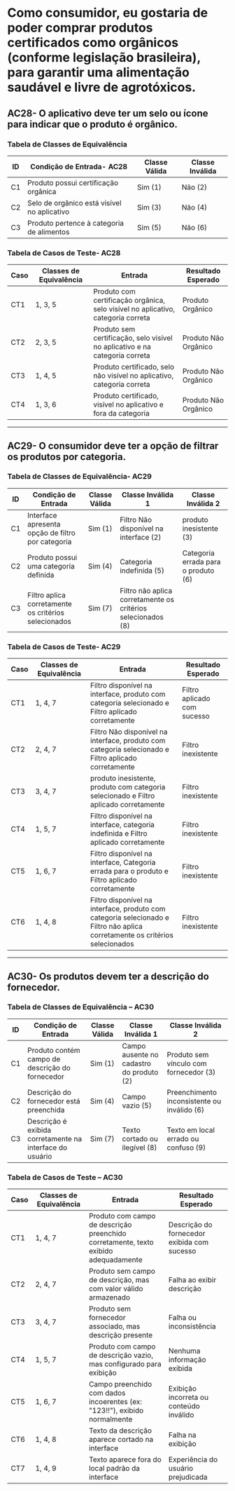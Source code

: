 # Como consumidor, eu gostaria de poder comprar produtos certificados como orgânicos (conforme legislação brasileira), para garantir uma alimentação saudável e livre de agrotóxicos.  
## AC28- O aplicativo deve ter um selo ou ícone para indicar que o produto é orgânico.    
###  Tabela de Classes de Equivalência

| ID  | Condição de Entrada- AC28                         | Classe Válida | Classe Inválida |
|-----|---------------------------------------------|----------------|------------------|
| C1  | Produto possui certificação orgânica        | Sim  (1)          | Não     (2)         |
| C2  | Selo de orgânico está visível no aplicativo | Sim  (3)          | Não     (4)         |
| C3  | Produto pertence à categoria de alimentos   | Sim  (5)         | Não      (6)        |

### Tabela de Casos de Teste- AC28
| Caso | Classes de Equivalência                                   | Entrada                                               | Resultado Esperado |
|------|------------------------------------------------------------|--------------------------------------------------------|--------------------|
| CT1  | 1, 3, 5                                  | Produto com certificação orgânica, selo visível no aplicativo, categoria correta  | Produto Orgânico |
| CT2  | 2, 3, 5                            | Produto sem certificação, selo visível no aplicativo e na categoria correta     |  Produto Não Orgânico   |
| CT3  | 1, 4, 5                              | Produto certificado, selo não visível no aplicativo, categoria correta          |  Produto Não Orgânico |
| CT4  | 1, 3, 6                              | Produto certificado, visível no aplicativo e fora da categoria            |       Produto Não Orgânico |
---
## AC29- O consumidor deve ter a opção de filtrar os produtos por categoria.
###  Tabela de Classes de Equivalência- AC29

| ID  | Condição de Entrada                                 | Classe Válida | Classe Inválida 1 |  Classe Inválida 2 |
|-----|------------------------------------------------------|----------------|------------------|---------------------|
| C1  | Interface apresenta opção de filtro por categoria   | Sim (1)           | Filtro Não disponível na interface  (2)    | produto inesistente (3) |
| C2  | Produto possui uma categoria definida               | Sim (4)         | Categoria indefinida (5) | Categoria errada para o produto (6)   |
| C3  | Filtro aplica corretamente os critérios selecionados | Sim (7)            | Filtro não aplica corretamente os critérios selecionados (8)  |   |

### Tabela de Casos de Teste- AC29 
| Caso | Classes de Equivalência                     | Entrada                                                        | Resultado Esperado |
|------|----------------------------------------------|-----------------------------------------------------------------|--------------------|
| CT1  | 1, 4, 7    | Filtro disponível na interface, produto com categoria selecionado e Filtro aplicado corretamente  | Filtro aplicado com sucesso |
| CT2  | 2, 4, 7    | Filtro Não disponível na interface, produto com categoria selecionado e  Filtro aplicado corretamente  | Filtro inexistente |
| CT3  | 3, 4, 7    | produto inesistente, produto com categoria selecionado e  Filtro aplicado corretamente  | Filtro inexistente  |
| CT4  | 1, 5, 7    | Filtro disponível na interface, categoria indefinida e Filtro aplicado corretamente  | Filtro inexistente  |
| CT5  | 1, 6, 7    | Filtro disponível na interface, Categoria errada para o produto e Filtro aplicado corretamente | Filtro inexistente |
| CT6  | 1, 4, 8    | Filtro disponível na interface, produto com categoria selecionado e  Filtro não aplica corretamente os critérios selecionados       | Filtro inexistente  |
---
## AC30-	Os produtos devem ter a descrição do fornecedor.
### Tabela de Classes de Equivalência – AC30

| ID  | Condição de Entrada                                       | Classe Válida           | Classe Inválida 1                            | Classe Inválida 2                           |
|-----|------------------------------------------------------------|--------------------------|-----------------------------------------------|---------------------------------------------|
| C1  | Produto contém campo de descrição do fornecedor           | Sim (1)                  | Campo ausente no cadastro do produto (2)      | Produto sem vínculo com fornecedor (3)      |
| C2  | Descrição do fornecedor está preenchida                   | Sim (4)                  | Campo vazio (5)                                | Preenchimento inconsistente ou inválido (6) |
| C3  | Descrição é exibida corretamente na interface do usuário  | Sim (7)                  | Texto cortado ou ilegível (8)                 | Texto em local errado ou confuso (9)        |

### Tabela de Casos de Teste – AC30

| Caso | Classes de Equivalência | Entrada                                                                 | Resultado Esperado |
|------|--------------------------|-------------------------------------------------------------------------|--------------------|
| CT1  | 1, 4, 7                 | Produto com campo de descrição preenchido corretamente, texto exibido adequadamente | Descrição do fornecedor exibida com sucesso |
| CT2  | 2, 4, 7                 | Produto sem campo de descrição, mas com valor válido armazenado        | Falha ao exibir descrição                    |
| CT3  | 3, 4, 7                 | Produto sem fornecedor associado, mas descrição presente                | Falha ou inconsistência                      |
| CT4  | 1, 5, 7                 | Produto com campo de descrição vazio, mas configurado para exibição    | Nenhuma informação exibida                  |
| CT5  | 1, 6, 7                 | Campo preenchido com dados incoerentes (ex: "123!!"), exibido normalmente | Exibição incorreta ou conteúdo inválido      |
| CT6  | 1, 4, 8                 | Texto da descrição aparece cortado na interface                         | Falha na exibição                            |
| CT7  | 1, 4, 9                 | Texto aparece fora do local padrão da interface                         | Experiência do usuário prejudicada           |
